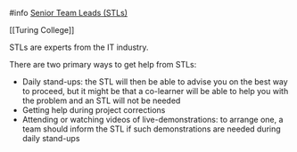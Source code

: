 #info [Senior Team Leads (STLs)](https://turingcollege.atlassian.net/wiki/spaces/DLG/pages/537396935/Senior+Team+Leads+STLs)

[[Turing College]]

STLs are experts from the IT industry.

There are two primary ways to get help from STLs:
- Daily stand-ups: the STL will then be able to advise you on the best way to proceed, but it might be that a co-learner will be able to help you with the problem and an STL will not be needed
- Getting help during project corrections
- Attending or watching videos of live-demonstrations: to arrange one, a team should inform the STL if such demonstrations are needed during daily stand-ups

